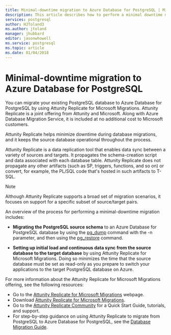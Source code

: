 ```yaml
---
title: Minimal-downtime migration to Azure Database for PostgreSQL | Microsoft Docs
description: This article describes how to perform a minimal downtime migration by extracting a PostgreSQL database into a dump file, restoring the PostgreSQL database from an archive file created by pg_dump in Azure Database for PostgreSQL, and setting up initial load and continuous data sync from the source database to the target database by using Attunity Replicate for Microsoft Migrations.
services: postgresql
author: HJToland3
ms.author: jtoland
manager: jhubbard
editor: jasonwhowell
ms.service: postgresql
ms.topic: article
ms.date: 01/04/2018
---
```


# Minimal-downtime migration to Azure Database for PostgreSQL
You can migrate your existing PostgreSQL database to Azure Database for PostgreSQL by using Attunity Replicate for Microsoft Migrations. Attunity Replicate is a joint offering from Attunity and Microsoft. Along with Azure Database Migration Service, it is included at no additional cost to Microsoft customers. 

Attunity Replicate helps minimize downtime during database migrations, and it keeps the source database operational throughout the process.

Attunity Replicate is a data replication tool that enables data sync between a variety of sources and targets. It propagates the schema-creation script and data associated with each database table. Attunity Replicate does not propagate any other artifacts (such as SP, triggers, functions, and so on) or convert, for example, the PL/SQL code that's hosted in such artifacts to T-SQL.

> [!NOTE]
> Although Attunity Replicate supports a broad set of migration scenarios, it focuses on support for a specific subset of source/target pairs.

An overview of the process for performing a minimal-downtime migration includes:

* **Migrating the PostgreSQL source schema** to an Azure Database for PostgreSQL database by using the [pg_dump](https://www.postgresql.org/docs/9.3/static/app-pgdump.html) command with the -n parameter, and then using the [pg_restore](https://www.postgresql.org/docs/9.3/static/app-pgrestore.html) command.

* **Setting up initial load and continuous data sync from the source database to the target database** by using Attunity Replicate for Microsoft Migrations. Doing so minimizes the time that the source database must be set as read-only as you prepare to switch your applications to the target PostgreSQL database on Azure.

For more information about the Attunity Replicate for Microsoft Migrations offering, see the following resources:
 - Go to the [Attunity Replicate for Microsoft Migrations](https://aka.ms/attunity-replicate) webpage.
 - Download [Attunity Replicate for Microsoft Migrations](http://discover.attunity.com/download-replicate-microsoft-lp6657.html).
 - Go to the [Attunity Replicate Community](https://microsoft.attunity.com/) for a Quick Start Guide, tutorials, and support.
 - For step-by-step guidance on using Attunity Replicate to migrate from PostgreSQL to Azure Database for PostgreSQL, see the [Database Migration Guide](https://datamigration.microsoft.com/scenario/postgresql-to-azurepostgresql).